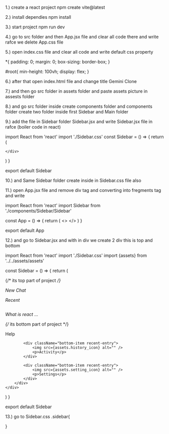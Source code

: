 <!-- Note in React -->

1.) create a react project
npm create vite@latest

2.) install dependies
npm install

3.) start project
npm run dev

4.) go to src folder and then App.jsx file and clear all code there
and write rafce
we delete App.css file

5.) open index.css file and clear all code
and write default css property

*{
  padding: 0;
  margin: 0;
  box-sizing: border-box;
}

#root{
  min-height: 100vh;
  display: flex;
}

6.) after that open index.html file
and change title Gemini Clone

7.) and then go src folder in assets folder and paste assets picture in assests folder

8.) and go src folder inside create components folder and components folder create two folder inside first Sidebar and Main folder

9.) add the file in Sidebar folder Sidebar.jsx
and write Sidebar.jsx file in rafce (boiler code in react)

import React from 'react'
import './Sidebar.css'
const Sidebar = () => {
  return (
    <div className='sidebar'>
        
    </div>
  )
}

export default Sidebar

10.) and Same Sidebar folder create inside in Sidebar.css file also

11.) open App.jsx file and remove div tag and converting into fregments tag
and write 

import React from 'react'
import Sidebar from './components/Sidebar/Sidebar'

const App = () => {
  return (
    <>
      <Sidebar/>
    </>
  )
}

export default App

12.) and go to Sidebar.jsx
and with in div we create 2 div
this is top and bottom 

import React from 'react'
import './Sidebar.css'
import {assets} from '../../assets/assets'

const Sidebar = () => {
  return (
    <div className='sidebar'>
        {/* its top part of project */}
        <div className="top">
            <img className='menu' src={assets.menu_icon} alt="" />
            <div className="new-chat">
                <img src={assets.plus_icon} alt="" />
                <p>New Chat</p>
            </div>
            <div className="recent">
                <p className="recent-title">Recent</p>
                <div className="recent-entry">
                    <img src={assets.message_icon} alt="" />
                    <p>What is react ...</p>
                </div>
            </div>
        </div>
        {/* its bottom part of project */}
        <div className="bottom">
            <div className="bottom-item recent-entry">
                <img src={assets.question_icon} alt="" />
                <p>Help</p>
            </div>

            <div className="bottom-item recent-entry">
                <img src={assets.history_icon} alt="" />
                <p>Activity</p>
            </div>

            <div className="bottom-item recent-entry">
                <img src={assets.setting_icon} alt="" />
                <p>Settings</p>
            </div>
        </div>
    </div>
  )
}

export default Sidebar

13.) go to Sidebar.css
.sidebar{
    
}